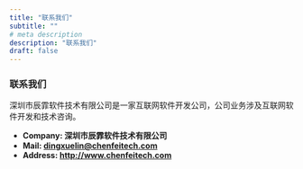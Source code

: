 ```yaml
---
title: "联系我们"
subtitle: ""
# meta description
description: "联系我们"
draft: false
---
```



### 联系我们
深圳市辰霏软件技术有限公司是一家互联网软件开发公司，公司业务涉及互联网软件开发和技术咨询。

* **Company: 深圳市辰霏软件技术有限公司** 
* **Mail: dingxuelin@chenfeitech.com**
* **Address: http://www.chenfeitech.com**